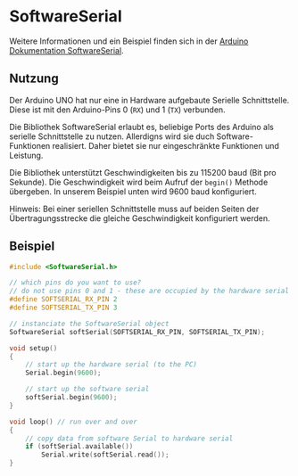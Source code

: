 # SoftwareSerial

Weitere Informationen und ein Beispiel finden sich in der [Arduino Dokumentation SoftwareSerial](https://www.arduino.cc/en/Reference/softwareSerial).


## Nutzung

Der Arduino UNO hat nur eine in Hardware aufgebaute Serielle Schnittstelle. Diese ist mit den Arduino-Pins 0 (`RX`) und 1 (`TX`) verbunden. 

Die Bibliothek SoftwareSerial erlaubt es, beliebige Ports des Arduino als serielle Schnittstelle zu nutzen. Allerdigns wird sie duch Software-Funktionen realisiert. Daher bietet sie nur eingeschränkte Funktionen und Leistung.

Die Bibliothek unterstützt Geschwindigkeiten bis zu 115200 baud (Bit pro Sekunde). Die Geschwindigkeit wird beim Aufruf der `begin()` Methode übergeben. In unserem Beispiel unten wird 9600 baud konfiguriert.

Hinweis: Bei einer seriellen Schnittstelle muss auf beiden Seiten der Übertragungsstrecke die gleiche Geschwindigkeit konfiguriert werden.

## Beispiel

```C++
#include <SoftwareSerial.h>

// which pins do you want to use?
// do not use pins 0 and 1 - these are occupied by the hardware serial
#define SOFTSERIAL_RX_PIN 2
#define SOFTSERIAL_TX_PIN 3

// instanciate the SoftwareSerial object
SoftwareSerial softSerial(SOFTSERIAL_RX_PIN, SOFTSERIAL_TX_PIN);

void setup()
{
    // start up the hardware serial (to the PC)
    Serial.begin(9600);

    // start up the software serial
    softSerial.begin(9600);
}

void loop() // run over and over
{
    // copy data from software Serial to hardware serial
    if (softSerial.available())
        Serial.write(softSerial.read());
}
```